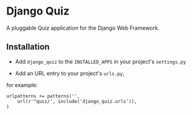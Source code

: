 Django Quiz
===========

A pluggable Quiz application for the Django Web Framework.


Installation
------------

+ Add `django_quiz` to the `INSTALLED_APPS` in your project's `settings.py`

+ Add an URL entry to your project's `urls.py`, 

for example:

    urlpatterns += patterns('',
        url(r'^quiz/', include('django_quiz.urls')),
    )

